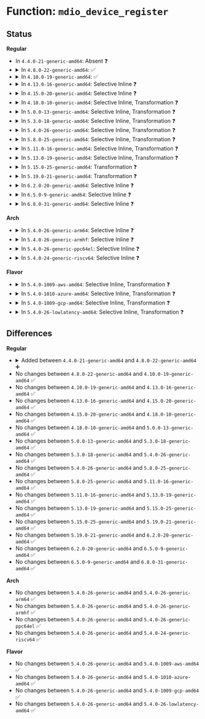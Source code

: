 # Function: <code>mdio_device_register</code>

## Status
<b>Regular</b>
<ul>
<li>
In <code>4.4.0-21-generic-amd64</code>: Absent ❓
</li>
<li>
<details>
<summary>In <code>4.8.0-22-generic-amd64</code>: ✅</summary>

```c
int mdio_device_register(struct mdio_device * mdiodev)
```

```json
{
  "name": "mdio_device_register",
  "collision_type": "Unique Global",
  "inline_type": "No",
  "funcs": [
    {
      "addr": 18446744071585447744,
      "name": "mdio_device_register",
      "external": true,
      "loc": "drivers/net/phy/mdio_device.c:66",
      "file": "drivers/net/phy/mdio_device.c",
      "inline": "seen, unknown",
      "caller_inline": [],
      "caller_func": []
    }
  ],
  "symbols": [
    {
      "addr": 18446744071585447744,
      "name": "mdio_device_register",
      "section": ".text",
      "bind": "STB_GLOBAL",
      "size": 92
    }
  ]
}
```
</details>
</li>
<li>
<details>
<summary>In <code>4.10.0-19-generic-amd64</code>: ✅</summary>

```c
int mdio_device_register(struct mdio_device * mdiodev)
```

```json
{
  "name": "mdio_device_register",
  "collision_type": "Unique Global",
  "inline_type": "No",
  "funcs": [
    {
      "addr": 18446744071585650944,
      "name": "mdio_device_register",
      "external": true,
      "loc": "drivers/net/phy/mdio_device.c:66",
      "file": "drivers/net/phy/mdio_device.c",
      "inline": "seen, unknown",
      "caller_inline": [],
      "caller_func": []
    }
  ],
  "symbols": [
    {
      "addr": 18446744071585650944,
      "name": "mdio_device_register",
      "section": ".text",
      "bind": "STB_GLOBAL",
      "size": 92
    }
  ]
}
```
</details>
</li>
<li>
<details>
<summary>In <code>4.13.0-16-generic-amd64</code>: Selective Inline ❓</summary>

```c
int mdio_device_register(struct mdio_device * mdiodev)
```

```json
{
  "name": "mdio_device_register",
  "collision_type": "Unique Global",
  "inline_type": "Selective",
  "funcs": [
    {
      "addr": 18446744071585737376,
      "name": "mdio_device_register",
      "external": true,
      "loc": "drivers/net/phy/mdio_device.c:77",
      "file": "drivers/net/phy/mdio_device.c",
      "inline": "not declared, inlined",
      "caller_inline": [],
      "caller_func": [
        "drivers/net/phy/mdio_bus.c:mdiobus_create_device"
      ]
    }
  ],
  "symbols": [
    {
      "addr": 18446744071585737376,
      "name": "mdio_device_register",
      "section": ".text",
      "bind": "STB_GLOBAL",
      "size": 109
    }
  ]
}
```
</details>
</li>
<li>
<details>
<summary>In <code>4.15.0-20-generic-amd64</code>: Selective Inline ❓</summary>

```c
int mdio_device_register(struct mdio_device * mdiodev)
```

```json
{
  "name": "mdio_device_register",
  "collision_type": "Unique Global",
  "inline_type": "Selective",
  "funcs": [
    {
      "addr": 18446744071586171056,
      "name": "mdio_device_register",
      "external": true,
      "loc": "drivers/net/phy/mdio_device.c:77",
      "file": "drivers/net/phy/mdio_device.c",
      "inline": "not declared, inlined",
      "caller_inline": [],
      "caller_func": [
        "drivers/net/phy/mdio_bus.c:mdiobus_create_device"
      ]
    }
  ],
  "symbols": [
    {
      "addr": 18446744071586171056,
      "name": "mdio_device_register",
      "section": ".text",
      "bind": "STB_GLOBAL",
      "size": 109
    }
  ]
}
```
</details>
</li>
<li>
<details>
<summary>In <code>4.18.0-10-generic-amd64</code>: Selective Inline, Transformation ❓</summary>

```c
int mdio_device_register(struct mdio_device * mdiodev)
```

```json
{
  "name": "mdio_device_register",
  "collision_type": "Unique Global",
  "inline_type": "Selective",
  "funcs": [
    {
      "addr": 0,
      "name": "mdio_device_register",
      "external": true,
      "loc": "drivers/net/phy/mdio_device.c:80",
      "file": "drivers/net/phy/mdio_device.c",
      "inline": "not declared, inlined",
      "caller_inline": [],
      "caller_func": [
        "drivers/net/phy/mdio_bus.c:mdiobus_create_device"
      ]
    }
  ],
  "symbols": [
    {
      "addr": 18446744071586423157,
      "name": "mdio_device_register.cold.3",
      "section": ".text",
      "bind": "STB_LOCAL",
      "size": 33
    },
    {
      "addr": 18446744071586422800,
      "name": "mdio_device_register",
      "section": ".text",
      "bind": "STB_GLOBAL",
      "size": 102
    }
  ]
}
```
</details>
</li>
<li>
<details>
<summary>In <code>5.0.0-13-generic-amd64</code>: Selective Inline, Transformation ❓</summary>

```c
int mdio_device_register(struct mdio_device * mdiodev)
```

```json
{
  "name": "mdio_device_register",
  "collision_type": "Unique Global",
  "inline_type": "Selective",
  "funcs": [
    {
      "addr": 18446744071586568045,
      "name": "mdio_device_register",
      "external": true,
      "loc": "drivers/net/phy/mdio_device.c:80",
      "file": "drivers/net/phy/mdio_device.c",
      "inline": "not declared, inlined",
      "caller_inline": [],
      "caller_func": [
        "drivers/net/phy/mdio_bus.c:mdiobus_create_device"
      ]
    }
  ],
  "symbols": [
    {
      "addr": 18446744071586568325,
      "name": "mdio_device_register.cold.3",
      "section": ".text",
      "bind": "STB_LOCAL",
      "size": 33
    },
    {
      "addr": 18446744071586567968,
      "name": "mdio_device_register",
      "section": ".text",
      "bind": "STB_GLOBAL",
      "size": 102
    }
  ]
}
```
</details>
</li>
<li>
<details>
<summary>In <code>5.3.0-18-generic-amd64</code>: Selective Inline, Transformation ❓</summary>

```c
int mdio_device_register(struct mdio_device * mdiodev)
```

```json
{
  "name": "mdio_device_register",
  "collision_type": "Unique Global",
  "inline_type": "Selective",
  "funcs": [
    {
      "addr": 18446744071586819458,
      "name": "mdio_device_register",
      "external": true,
      "loc": "drivers/net/phy/mdio_device.c:76",
      "file": "drivers/net/phy/mdio_device.c",
      "inline": "not declared, inlined",
      "caller_inline": [],
      "caller_func": [
        "drivers/net/phy/mdio_bus.c:mdiobus_create_device"
      ]
    }
  ],
  "symbols": [
    {
      "addr": 18446744071586819733,
      "name": "mdio_device_register.cold",
      "section": ".text",
      "bind": "STB_LOCAL",
      "size": 32
    },
    {
      "addr": 18446744071586819376,
      "name": "mdio_device_register",
      "section": ".text",
      "bind": "STB_GLOBAL",
      "size": 110
    }
  ]
}
```
</details>
</li>
<li>
<details>
<summary>In <code>5.4.0-26-generic-amd64</code>: Selective Inline, Transformation ❓</summary>

```c
int mdio_device_register(struct mdio_device * mdiodev)
```

```json
{
  "name": "mdio_device_register",
  "collision_type": "Unique Global",
  "inline_type": "Selective",
  "funcs": [
    {
      "addr": 18446744071586965522,
      "name": "mdio_device_register",
      "external": true,
      "loc": "drivers/net/phy/mdio_device.c:76",
      "file": "drivers/net/phy/mdio_device.c",
      "inline": "not declared, inlined",
      "caller_inline": [],
      "caller_func": [
        "drivers/net/phy/mdio_bus.c:mdiobus_create_device"
      ]
    }
  ],
  "symbols": [
    {
      "addr": 18446744071586965797,
      "name": "mdio_device_register.cold",
      "section": ".text",
      "bind": "STB_LOCAL",
      "size": 32
    },
    {
      "addr": 18446744071586965440,
      "name": "mdio_device_register",
      "section": ".text",
      "bind": "STB_GLOBAL",
      "size": 110
    }
  ]
}
```
</details>
</li>
<li>
<details>
<summary>In <code>5.8.0-25-generic-amd64</code>: Selective Inline, Transformation ❓</summary>

```c
int mdio_device_register(struct mdio_device * mdiodev)
```

```json
{
  "name": "mdio_device_register",
  "collision_type": "Unique Global",
  "inline_type": "Selective",
  "funcs": [
    {
      "addr": 18446744071587788210,
      "name": "mdio_device_register",
      "external": true,
      "loc": "drivers/net/phy/mdio_device.c:76",
      "file": "drivers/net/phy/mdio_device.c",
      "inline": "not declared, inlined",
      "caller_inline": [],
      "caller_func": [
        "drivers/net/phy/mdio_bus.c:mdiobus_create_device"
      ]
    }
  ],
  "symbols": [
    {
      "addr": 18446744071587788485,
      "name": "mdio_device_register.cold",
      "section": ".text",
      "bind": "STB_LOCAL",
      "size": 32
    },
    {
      "addr": 18446744071587788128,
      "name": "mdio_device_register",
      "section": ".text",
      "bind": "STB_GLOBAL",
      "size": 110
    }
  ]
}
```
</details>
</li>
<li>
<details>
<summary>In <code>5.11.0-16-generic-amd64</code>: Selective Inline, Transformation ❓</summary>

```c
int mdio_device_register(struct mdio_device * mdiodev)
```

```json
{
  "name": "mdio_device_register",
  "collision_type": "Unique Global",
  "inline_type": "Selective",
  "funcs": [
    {
      "addr": 18446744071587846354,
      "name": "mdio_device_register",
      "external": true,
      "loc": "drivers/net/phy/mdio_device.c:76",
      "file": "drivers/net/phy/mdio_device.c",
      "inline": "not declared, inlined",
      "caller_inline": [],
      "caller_func": [
        "drivers/net/phy/mdio_bus.c:mdiobus_create_device"
      ]
    }
  ],
  "symbols": [
    {
      "addr": 18446744071591531750,
      "name": "mdio_device_register.cold",
      "section": ".text",
      "bind": "STB_LOCAL",
      "size": 32
    },
    {
      "addr": 18446744071587846272,
      "name": "mdio_device_register",
      "section": ".text",
      "bind": "STB_GLOBAL",
      "size": 110
    }
  ]
}
```
</details>
</li>
<li>
<details>
<summary>In <code>5.13.0-19-generic-amd64</code>: Selective Inline, Transformation ❓</summary>

```c
int mdio_device_register(struct mdio_device * mdiodev)
```

```json
{
  "name": "mdio_device_register",
  "collision_type": "Unique Global",
  "inline_type": "Selective",
  "funcs": [
    {
      "addr": 18446744071587725634,
      "name": "mdio_device_register",
      "external": true,
      "loc": "drivers/net/phy/mdio_device.c:76",
      "file": "drivers/net/phy/mdio_device.c",
      "inline": "not declared, inlined",
      "caller_inline": [],
      "caller_func": [
        "drivers/net/phy/mdio_bus.c:mdiobus_create_device"
      ]
    }
  ],
  "symbols": [
    {
      "addr": 18446744071591473977,
      "name": "mdio_device_register.cold",
      "section": ".text",
      "bind": "STB_LOCAL",
      "size": 32
    },
    {
      "addr": 18446744071587725552,
      "name": "mdio_device_register",
      "section": ".text",
      "bind": "STB_GLOBAL",
      "size": 110
    }
  ]
}
```
</details>
</li>
<li>
<details>
<summary>In <code>5.15.0-25-generic-amd64</code>: Transformation ❓</summary>

```c
int mdio_device_register(struct mdio_device * mdiodev)
```

```json
{
  "name": "mdio_device_register",
  "collision_type": "Unique Global",
  "inline_type": "No",
  "funcs": [
    {
      "addr": 0,
      "name": "mdio_device_register",
      "external": true,
      "loc": "drivers/net/phy/mdio_device.c:76",
      "file": "drivers/net/phy/mdio_device.c",
      "inline": "seen, unknown",
      "caller_inline": [],
      "caller_func": [
        "drivers/net/phy/mdio_bus.c:mdiobus_create_device"
      ]
    }
  ],
  "symbols": [
    {
      "addr": 18446744071592544040,
      "name": "mdio_device_register.cold",
      "section": ".text",
      "bind": "STB_LOCAL",
      "size": 32
    },
    {
      "addr": 18446744071588318448,
      "name": "mdio_device_register",
      "section": ".text",
      "bind": "STB_GLOBAL",
      "size": 114
    }
  ]
}
```
</details>
</li>
<li>
<details>
<summary>In <code>5.19.0-21-generic-amd64</code>: Transformation ❓</summary>

```c
int mdio_device_register(struct mdio_device * mdiodev)
```

```json
{
  "name": "mdio_device_register",
  "collision_type": "Unique Global",
  "inline_type": "No",
  "funcs": [
    {
      "addr": 0,
      "name": "mdio_device_register",
      "external": true,
      "loc": "drivers/net/phy/mdio_device.c:76",
      "file": "drivers/net/phy/mdio_device.c",
      "inline": "seen, unknown",
      "caller_inline": [],
      "caller_func": [
        "drivers/net/phy/mdio_bus.c:mdiobus_create_device"
      ]
    }
  ],
  "symbols": [
    {
      "addr": 18446744071594423481,
      "name": "mdio_device_register.cold",
      "section": ".text",
      "bind": "STB_LOCAL",
      "size": 33
    },
    {
      "addr": 18446744071589708368,
      "name": "mdio_device_register",
      "section": ".text",
      "bind": "STB_GLOBAL",
      "size": 130
    }
  ]
}
```
</details>
</li>
<li>
<details>
<summary>In <code>6.2.0-20-generic-amd64</code>: Selective Inline ❓</summary>

```c
int mdio_device_register(struct mdio_device * mdiodev)
```

```json
{
  "name": "mdio_device_register",
  "collision_type": "Unique Global",
  "inline_type": "Selective",
  "funcs": [
    {
      "addr": 18446744071591325744,
      "name": "mdio_device_register",
      "external": true,
      "loc": "drivers/net/phy/mdio_device.c:78",
      "file": "drivers/net/phy/mdio_device.c",
      "inline": "not declared, inlined",
      "caller_inline": [],
      "caller_func": [
        "drivers/net/phy/mdio_bus.c:mdiobus_create_device"
      ]
    }
  ],
  "symbols": [
    {
      "addr": 18446744071591325744,
      "name": "mdio_device_register",
      "section": ".text",
      "bind": "STB_GLOBAL",
      "size": 137
    }
  ]
}
```
</details>
</li>
<li>
<details>
<summary>In <code>6.5.0-9-generic-amd64</code>: Selective Inline ❓</summary>

```c
int mdio_device_register(struct mdio_device * mdiodev)
```

```json
{
  "name": "mdio_device_register",
  "collision_type": "Unique Global",
  "inline_type": "Selective",
  "funcs": [
    {
      "addr": 18446744071591687072,
      "name": "mdio_device_register",
      "external": true,
      "loc": "drivers/net/phy/mdio_device.c:78",
      "file": "drivers/net/phy/mdio_device.c",
      "inline": "not declared, inlined",
      "caller_inline": [],
      "caller_func": [
        "drivers/net/phy/mdio_bus.c:mdiobus_create_device"
      ]
    }
  ],
  "symbols": [
    {
      "addr": 18446744071591687072,
      "name": "mdio_device_register",
      "section": ".text",
      "bind": "STB_GLOBAL",
      "size": 137
    }
  ]
}
```
</details>
</li>
<li>
<details>
<summary>In <code>6.8.0-31-generic-amd64</code>: Selective Inline ❓</summary>

```c
int mdio_device_register(struct mdio_device * mdiodev)
```

```json
{
  "name": "mdio_device_register",
  "collision_type": "Unique Global",
  "inline_type": "Selective",
  "funcs": [
    {
      "addr": 18446744071592429936,
      "name": "mdio_device_register",
      "external": true,
      "loc": "drivers/net/phy/mdio_device.c:79",
      "file": "drivers/net/phy/mdio_device.c",
      "inline": "not declared, inlined",
      "caller_inline": [],
      "caller_func": [
        "drivers/net/phy/mdio_bus.c:mdiobus_create_device"
      ]
    }
  ],
  "symbols": [
    {
      "addr": 18446744071592429936,
      "name": "mdio_device_register",
      "section": ".text",
      "bind": "STB_GLOBAL",
      "size": 137
    }
  ]
}
```
</details>
</li>
</ul>
<b>Arch</b>
<ul>
<li>
<details>
<summary>In <code>5.4.0-26-generic-arm64</code>: Selective Inline ❓</summary>

```c
int mdio_device_register(struct mdio_device * mdiodev)
```

```json
{
  "name": "mdio_device_register",
  "collision_type": "Unique Global",
  "inline_type": "Selective",
  "funcs": [
    {
      "addr": 18446603336499953624,
      "name": "mdio_device_register",
      "external": true,
      "loc": "drivers/net/phy/mdio_device.c:76",
      "file": "drivers/net/phy/mdio_device.c",
      "inline": "not declared, inlined",
      "caller_inline": [],
      "caller_func": [
        "drivers/net/phy/mdio_bus.c:mdiobus_create_device"
      ]
    }
  ],
  "symbols": [
    {
      "addr": 18446603336499953624,
      "name": "mdio_device_register",
      "section": ".text",
      "bind": "STB_GLOBAL",
      "size": 148
    }
  ]
}
```
</details>
</li>
<li>
<details>
<summary>In <code>5.4.0-26-generic-armhf</code>: Selective Inline ❓</summary>

```c
int mdio_device_register(struct mdio_device * mdiodev)
```

```json
{
  "name": "mdio_device_register",
  "collision_type": "Unique Global",
  "inline_type": "Selective",
  "funcs": [
    {
      "addr": 3232495540,
      "name": "mdio_device_register",
      "external": true,
      "loc": "drivers/net/phy/mdio_device.c:76",
      "file": "drivers/net/phy/mdio_device.c",
      "inline": "not declared, inlined",
      "caller_inline": [],
      "caller_func": [
        "drivers/net/phy/mdio_bus.c:mdiobus_create_device"
      ]
    }
  ],
  "symbols": [
    {
      "addr": 3232495540,
      "name": "mdio_device_register",
      "section": ".text",
      "bind": "STB_GLOBAL",
      "size": 136
    }
  ]
}
```
</details>
</li>
<li>
<details>
<summary>In <code>5.4.0-26-generic-ppc64el</code>: Selective Inline ❓</summary>

```c
int mdio_device_register(struct mdio_device * mdiodev)
```

```json
{
  "name": "mdio_device_register",
  "collision_type": "Unique Global",
  "inline_type": "Selective",
  "funcs": [
    {
      "addr": 13835058055293279856,
      "name": "mdio_device_register",
      "external": true,
      "loc": "drivers/net/phy/mdio_device.c:76",
      "file": "drivers/net/phy/mdio_device.c",
      "inline": "not declared, inlined",
      "caller_inline": [],
      "caller_func": [
        "drivers/net/phy/mdio_bus.c:mdiobus_create_device"
      ]
    }
  ],
  "symbols": [
    {
      "addr": 13835058055293279856,
      "name": "mdio_device_register",
      "section": ".text",
      "bind": "STB_GLOBAL",
      "size": 200
    }
  ]
}
```
</details>
</li>
<li>
<details>
<summary>In <code>5.4.0-24-generic-riscv64</code>: Selective Inline ❓</summary>

```c
int mdio_device_register(struct mdio_device * mdiodev)
```

```json
{
  "name": "mdio_device_register",
  "collision_type": "Unique Global",
  "inline_type": "Selective",
  "funcs": [
    {
      "addr": 18446743936277036170,
      "name": "mdio_device_register",
      "external": true,
      "loc": "drivers/net/phy/mdio_device.c:76",
      "file": "drivers/net/phy/mdio_device.c",
      "inline": "not declared, inlined",
      "caller_inline": [],
      "caller_func": [
        "drivers/net/phy/mdio_bus.c:mdiobus_create_device"
      ]
    }
  ],
  "symbols": [
    {
      "addr": 18446743936277036170,
      "name": "mdio_device_register",
      "section": ".text",
      "bind": "STB_GLOBAL",
      "size": 142
    }
  ]
}
```
</details>
</li>
</ul>
<b>Flavor</b>
<ul>
<li>
<details>
<summary>In <code>5.4.0-1009-aws-amd64</code>: Selective Inline, Transformation ❓</summary>

```c
int mdio_device_register(struct mdio_device * mdiodev)
```

```json
{
  "name": "mdio_device_register",
  "collision_type": "Unique Global",
  "inline_type": "Selective",
  "funcs": [
    {
      "addr": 18446744071586722530,
      "name": "mdio_device_register",
      "external": true,
      "loc": "drivers/net/phy/mdio_device.c:76",
      "file": "drivers/net/phy/mdio_device.c",
      "inline": "not declared, inlined",
      "caller_inline": [],
      "caller_func": [
        "drivers/net/phy/mdio_bus.c:mdiobus_create_device"
      ]
    }
  ],
  "symbols": [
    {
      "addr": 18446744071586722805,
      "name": "mdio_device_register.cold",
      "section": ".text",
      "bind": "STB_LOCAL",
      "size": 32
    },
    {
      "addr": 18446744071586722448,
      "name": "mdio_device_register",
      "section": ".text",
      "bind": "STB_GLOBAL",
      "size": 110
    }
  ]
}
```
</details>
</li>
<li>
<details>
<summary>In <code>5.4.0-1010-azure-amd64</code>: Selective Inline, Transformation ❓</summary>

```c
int mdio_device_register(struct mdio_device * mdiodev)
```

```json
{
  "name": "mdio_device_register",
  "collision_type": "Unique Global",
  "inline_type": "Selective",
  "funcs": [
    {
      "addr": 18446744071586590834,
      "name": "mdio_device_register",
      "external": true,
      "loc": "drivers/net/phy/mdio_device.c:76",
      "file": "drivers/net/phy/mdio_device.c",
      "inline": "not declared, inlined",
      "caller_inline": [],
      "caller_func": [
        "drivers/net/phy/mdio_bus.c:mdiobus_create_device"
      ]
    }
  ],
  "symbols": [
    {
      "addr": 18446744071586591109,
      "name": "mdio_device_register.cold",
      "section": ".text",
      "bind": "STB_LOCAL",
      "size": 32
    },
    {
      "addr": 18446744071586590752,
      "name": "mdio_device_register",
      "section": ".text",
      "bind": "STB_GLOBAL",
      "size": 110
    }
  ]
}
```
</details>
</li>
<li>
<details>
<summary>In <code>5.4.0-1009-gcp-amd64</code>: Selective Inline, Transformation ❓</summary>

```c
int mdio_device_register(struct mdio_device * mdiodev)
```

```json
{
  "name": "mdio_device_register",
  "collision_type": "Unique Global",
  "inline_type": "Selective",
  "funcs": [
    {
      "addr": 18446744071586920082,
      "name": "mdio_device_register",
      "external": true,
      "loc": "drivers/net/phy/mdio_device.c:76",
      "file": "drivers/net/phy/mdio_device.c",
      "inline": "not declared, inlined",
      "caller_inline": [],
      "caller_func": [
        "drivers/net/phy/mdio_bus.c:mdiobus_create_device"
      ]
    }
  ],
  "symbols": [
    {
      "addr": 18446744071586920357,
      "name": "mdio_device_register.cold",
      "section": ".text",
      "bind": "STB_LOCAL",
      "size": 32
    },
    {
      "addr": 18446744071586920000,
      "name": "mdio_device_register",
      "section": ".text",
      "bind": "STB_GLOBAL",
      "size": 110
    }
  ]
}
```
</details>
</li>
<li>
<details>
<summary>In <code>5.4.0-26-lowlatency-amd64</code>: Selective Inline, Transformation ❓</summary>

```c
int mdio_device_register(struct mdio_device * mdiodev)
```

```json
{
  "name": "mdio_device_register",
  "collision_type": "Unique Global",
  "inline_type": "Selective",
  "funcs": [
    {
      "addr": 18446744071587026530,
      "name": "mdio_device_register",
      "external": true,
      "loc": "drivers/net/phy/mdio_device.c:76",
      "file": "drivers/net/phy/mdio_device.c",
      "inline": "not declared, inlined",
      "caller_inline": [],
      "caller_func": [
        "drivers/net/phy/mdio_bus.c:mdiobus_create_device"
      ]
    }
  ],
  "symbols": [
    {
      "addr": 18446744071587026805,
      "name": "mdio_device_register.cold",
      "section": ".text",
      "bind": "STB_LOCAL",
      "size": 32
    },
    {
      "addr": 18446744071587026448,
      "name": "mdio_device_register",
      "section": ".text",
      "bind": "STB_GLOBAL",
      "size": 110
    }
  ]
}
```
</details>
</li>
</ul>

## Differences
<b>Regular</b>
<ul>
<li>
<details>
<summary>Added between <code>4.4.0-21-generic-amd64</code> and <code>4.8.0-22-generic-amd64</code> ➕</summary>

```c
int mdio_device_register(struct mdio_device * mdiodev)
```
</details>
</li>
<li>
No changes between <code>4.8.0-22-generic-amd64</code> and <code>4.10.0-19-generic-amd64</code> ✅
</li>
<li>
No changes between <code>4.10.0-19-generic-amd64</code> and <code>4.13.0-16-generic-amd64</code> ✅
</li>
<li>
No changes between <code>4.13.0-16-generic-amd64</code> and <code>4.15.0-20-generic-amd64</code> ✅
</li>
<li>
No changes between <code>4.15.0-20-generic-amd64</code> and <code>4.18.0-10-generic-amd64</code> ✅
</li>
<li>
No changes between <code>4.18.0-10-generic-amd64</code> and <code>5.0.0-13-generic-amd64</code> ✅
</li>
<li>
No changes between <code>5.0.0-13-generic-amd64</code> and <code>5.3.0-18-generic-amd64</code> ✅
</li>
<li>
No changes between <code>5.3.0-18-generic-amd64</code> and <code>5.4.0-26-generic-amd64</code> ✅
</li>
<li>
No changes between <code>5.4.0-26-generic-amd64</code> and <code>5.8.0-25-generic-amd64</code> ✅
</li>
<li>
No changes between <code>5.8.0-25-generic-amd64</code> and <code>5.11.0-16-generic-amd64</code> ✅
</li>
<li>
No changes between <code>5.11.0-16-generic-amd64</code> and <code>5.13.0-19-generic-amd64</code> ✅
</li>
<li>
No changes between <code>5.13.0-19-generic-amd64</code> and <code>5.15.0-25-generic-amd64</code> ✅
</li>
<li>
No changes between <code>5.15.0-25-generic-amd64</code> and <code>5.19.0-21-generic-amd64</code> ✅
</li>
<li>
No changes between <code>5.19.0-21-generic-amd64</code> and <code>6.2.0-20-generic-amd64</code> ✅
</li>
<li>
No changes between <code>6.2.0-20-generic-amd64</code> and <code>6.5.0-9-generic-amd64</code> ✅
</li>
<li>
No changes between <code>6.5.0-9-generic-amd64</code> and <code>6.8.0-31-generic-amd64</code> ✅
</li>
</ul>
<b>Arch</b>
<ul>
<li>
No changes between <code>5.4.0-26-generic-amd64</code> and <code>5.4.0-26-generic-arm64</code> ✅
</li>
<li>
No changes between <code>5.4.0-26-generic-amd64</code> and <code>5.4.0-26-generic-armhf</code> ✅
</li>
<li>
No changes between <code>5.4.0-26-generic-amd64</code> and <code>5.4.0-26-generic-ppc64el</code> ✅
</li>
<li>
No changes between <code>5.4.0-26-generic-amd64</code> and <code>5.4.0-24-generic-riscv64</code> ✅
</li>
</ul>
<b>Flavor</b>
<ul>
<li>
No changes between <code>5.4.0-26-generic-amd64</code> and <code>5.4.0-1009-aws-amd64</code> ✅
</li>
<li>
No changes between <code>5.4.0-26-generic-amd64</code> and <code>5.4.0-1010-azure-amd64</code> ✅
</li>
<li>
No changes between <code>5.4.0-26-generic-amd64</code> and <code>5.4.0-1009-gcp-amd64</code> ✅
</li>
<li>
No changes between <code>5.4.0-26-generic-amd64</code> and <code>5.4.0-26-lowlatency-amd64</code> ✅
</li>
</ul>
